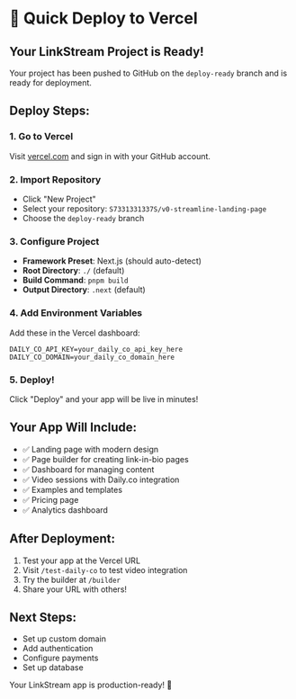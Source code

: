 # 🚀 Quick Deploy to Vercel

## Your LinkStream Project is Ready!

Your project has been pushed to GitHub on the `deploy-ready` branch and is ready for deployment.

## Deploy Steps:

### 1. Go to Vercel
Visit [vercel.com](https://vercel.com) and sign in with your GitHub account.

### 2. Import Repository
- Click "New Project"
- Select your repository: `S7331331337S/v0-streamline-landing-page`
- Choose the `deploy-ready` branch

### 3. Configure Project
- **Framework Preset**: Next.js (should auto-detect)
- **Root Directory**: `./` (default)
- **Build Command**: `pnpm build`
- **Output Directory**: `.next` (default)

### 4. Add Environment Variables
Add these in the Vercel dashboard:
```
DAILY_CO_API_KEY=your_daily_co_api_key_here
DAILY_CO_DOMAIN=your_daily_co_domain_here
```

### 5. Deploy!
Click "Deploy" and your app will be live in minutes!

## Your App Will Include:
- ✅ Landing page with modern design
- ✅ Page builder for creating link-in-bio pages
- ✅ Dashboard for managing content
- ✅ Video sessions with Daily.co integration
- ✅ Examples and templates
- ✅ Pricing page
- ✅ Analytics dashboard

## After Deployment:
1. Test your app at the Vercel URL
2. Visit `/test-daily-co` to test video integration
3. Try the builder at `/builder`
4. Share your URL with others!

## Next Steps:
- Set up custom domain
- Add authentication
- Configure payments
- Set up database

Your LinkStream app is production-ready! 🎉 